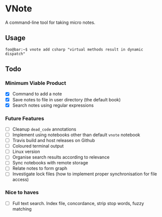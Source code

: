 
# VNote

A command-line tool for taking micro notes.

## Usage

```console
foo@bar:~$ vnote add csharp "virtual methods result in dynamic dispatch"
```

## Todo

### Minimum Viable Product

- [x] Command to add a note
- [x] Save notes to file in user directory (the default book)
- [x] Search notes using regular expressions

### Future Features

- [ ] Cleanup `dead_code` annotations
- [ ] Implement using notebooks other than default `vnote` notebook
- [ ] Travis build and host releases on Github
- [ ] Coloured terminal output
- [ ] Linux version
- [ ] Organise search results according to relevance
- [ ] Sync notebooks with remote storage
- [ ] Relate notes to form graph
- [ ] Investigate lock files (how to implement proper synchronisation for file access)

### Nice to haves

- [ ] Full text search. Index file, concordance, strip stop words, fuzzy matching